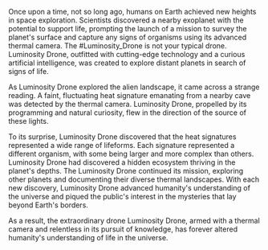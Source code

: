 Once upon a time, not so long ago, humans on Earth achieved new heights in space exploration. Scientists discovered a nearby exoplanet with the potential to support life, prompting the launch of a mission to survey the planet's surface and capture any signs of organisms using its advanced thermal camera.
The #Luminosity_Drone is not your typical drone. Luminosity Drone, outfitted with cutting-edge technology and a curious artificial intelligence, was created to explore distant planets in search of signs of life.

As Luminosity Drone explored the alien landscape, it came across a strange reading. A faint, fluctuating heat signature emanating from a nearby cave was detected by the thermal camera. Luminosity Drone, propelled by its programming and natural curiosity, flew in the direction of the source of these lights.

To its surprise, Luminosity Drone discovered that the heat signatures represented a wide range of lifeforms. Each signature represented a different organism, with some being larger and more complex than others. Luminosity Drone had discovered a hidden ecosystem thriving in the planet's depths. The Luminosity Drone continued its mission, exploring other planets and documenting their diverse thermal landscapes. With each new discovery, Luminosity Drone advanced humanity's understanding of the universe and piqued the public's interest in the mysteries that lay beyond Earth's borders.

As a result, the extraordinary drone Luminosity Drone, armed with a thermal camera and relentless in its pursuit of knowledge, has forever altered humanity's understanding of life in the universe.
